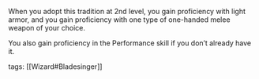 When you adopt this tradition at 2nd level, you gain proficiency with light armor, and you gain proficiency with one type of one-handed melee weapon of your choice.

You also gain proficiency in the Performance skill if you don’t already have it.

tags: [[Wizard#Bladesinger]]